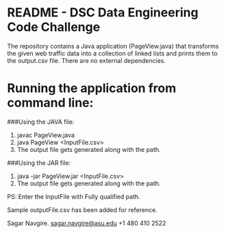 # README - DSC Data Engineering Code Challenge #

The repository contains a Java application (PageView.java) that transforms the given web traffic data into a collection of linked lists and prints them to the output.csv file. There are no external dependencies.

# Running the application from command line: ###

###Using the JAVA file:
1. javac PageView.java
2. java PageView <InputFile.csv>
3. The output file gets generated along with the path.

###Using the JAR file:
1. java -jar PageView.jar <InputFile.csv>
2. The output file gets generated along with the path.

PS: Enter the InputFile with Fully qualified path.

Sample outputFile.csv has been added for reference.

Sagar Navgire.
sagar.navgire@asu.edu
+1 480 410 2522